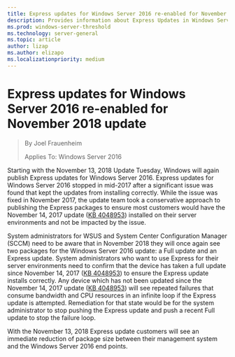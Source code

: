 ```yaml
---
title: Express updates for Windows Server 2016 re-enabled for November 2018 update
description: Provides information about Express Updates in Windows Server 2016
ms.prod: windows-server-threshold
ms.technology: server-general
ms.topic: article
author: lizap
ms.author: elizapo
ms.localizationpriority: medium
---
```


# Express updates for Windows Server 2016 re-enabled for November 2018 update

> By Joel Frauenheim
> 
> Applies To: Windows Server 2016

Starting with the November 13, 2018 Update Tuesday, Windows will again publish Express updates for Windows Server 2016. Express updates for Windows Server 2016 stopped in mid-2017 after a significant issue was found that kept the updates from installing correctly. While the issue was fixed in November 2017, the update team took a conservative approach to publishing the Express packages to ensure most customers would have the November 14, 2017 update ([KB 4048953](https://support.microsoft.com/help/4048953/windows-10-update-kb4048953)) installed on their server environments and not be impacted by the issue.

System administrators for WSUS and System Center Configuration Manager (SCCM) need to be aware that in November 2018 they will once again see two packages for the Windows Server 2016 update: a Full update and an Express update. System administrators who want to use Express for their server environments need to confirm that the device has taken a full update since November 14, 2017 ([KB 4048953](https://support.microsoft.com/help/4048953/windows-10-update-kb4048953)) to ensure the Express update installs correctly. Any device which has not been updated since the November 14, 2017 update ([KB 4048953](https://support.microsoft.com/help/4048953/windows-10-update-kb4048953)) will see repeated failures that consume bandwidth and CPU resources in an infinite loop if the Express update is attempted.  Remediation for that state would be for the system administrator to stop pushing the Express update and push a recent Full update to stop the failure loop.

With the November 13, 2018 Express update customers will see an immediate reduction of package size between their management system and the Windows Server 2016 end points.  